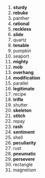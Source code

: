 1. **sturdy**
2. **rebuke**
3. panther
4. **rational**
5. **reckless**
6. **slide**
7. quartz
8. **tenable**
9. pumpkin
10. seaport
11. **mighty**
12. **mob**
13. **overhang**
14. **modification**
15. parallel
16. **legitimate**
17. recipe
18. **trifle**
19. shutter
20. **skeleton**
21. **stitch**
22. repay
23. **rash**
24. **sentiment**
25. shell
26. **peculiarity**
27. rust
28. **pneumatic**
29. **persevere**
30. rectangle
31. magnetism